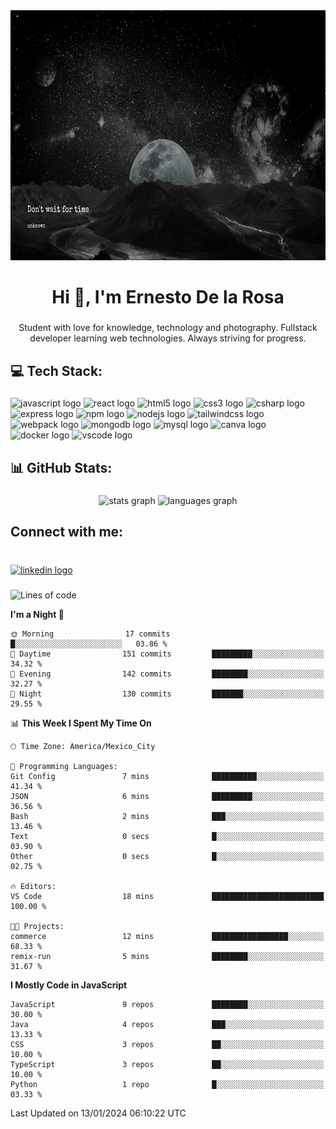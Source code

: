 <div align="center">
    <img width="100%" height = "400px" src="./LifeIs.png" alt="cover" />
</div>

###

<h1 align="center">Hi 👋, I'm Ernesto De la Rosa</h1>

###

<p align="center">Student with love for knowledge, technology and photography. Fullstack developer learning web technologies. Always striving for progress.</p>

###

<h2 align="left">💻 Tech Stack:</h2>

###

<div align="left">
  <img src="https://cdn.jsdelivr.net/gh/devicons/devicon/icons/javascript/javascript-original.svg" height="30" width="42" alt="javascript logo"  />
  <img src="https://cdn.jsdelivr.net/gh/devicons/devicon/icons/react/react-original.svg" height="30" width="42" alt="react logo"  />
  <img src="https://cdn.jsdelivr.net/gh/devicons/devicon/icons/html5/html5-original.svg" height="30" width="42" alt="html5 logo"  />
  <img src="https://cdn.jsdelivr.net/gh/devicons/devicon/icons/css3/css3-original.svg" height="30" width="42" alt="css3 logo"  />
  <img src="https://cdn.jsdelivr.net/gh/devicons/devicon/icons/csharp/csharp-original.svg" height="30" width="42" alt="csharp logo"  />
  <img src="https://cdn.jsdelivr.net/gh/devicons/devicon/icons/express/express-original.svg" height="30" width="42" alt="express logo"  />
  <img src="https://cdn.jsdelivr.net/gh/devicons/devicon/icons/npm/npm-original-wordmark.svg" height="30" width="42" alt="npm logo"  />
  <img src="https://cdn.jsdelivr.net/gh/devicons/devicon/icons/nodejs/nodejs-original.svg" height="30" width="42" alt="nodejs logo"  />
  <img src="https://cdn.jsdelivr.net/gh/devicons/devicon/icons/tailwindcss/tailwindcss-plain.svg" height="30" width="42" alt="tailwindcss logo"  />
  <img src="https://cdn.jsdelivr.net/gh/devicons/devicon/icons/webpack/webpack-original.svg" height="30" width="42" alt="webpack logo"  />
  <img src="https://cdn.jsdelivr.net/gh/devicons/devicon/icons/mongodb/mongodb-original.svg" height="30" width="42" alt="mongodb logo"  />
  <img src="https://cdn.jsdelivr.net/gh/devicons/devicon/icons/mysql/mysql-original.svg" height="30" width="42" alt="mysql logo"  />
  <img src="https://cdn.jsdelivr.net/gh/devicons/devicon/icons/canva/canva-original.svg" height="30" width="42" alt="canva logo"  />
  <img src="https://cdn.jsdelivr.net/gh/devicons/devicon/icons/docker/docker-original.svg" height="30" width="42" alt="docker logo"  />
  <img src="https://cdn.jsdelivr.net/gh/devicons/devicon/icons/vscode/vscode-original.svg" height="30" width="42" alt="vscode logo"  />
</div>

###

<h2 align="left">📊 GitHub Stats:</h2>

###

<div align="center">
  <img src="https://github-readme-stats.vercel.app/api?hide_title=false&hide_rank=false&show_icons=true&include_all_commits=true&count_private=true&disable_animations=false&theme=dracula&locale=en&hide_border=false&username=fufinop" height="150" alt="stats graph"  />
  <img src="https://github-readme-stats.vercel.app/api/top-langs?locale=en&hide_title=false&layout=compact&card_width=320&langs_count=5&theme=dracula&hide_border=false&username=fufinop" height="150" alt="languages graph"  />
</div>

###

<h2 align="left">Connect with me:</h2>

###

<br clear="both">

<div align="left">
  <a href="https://www.linkedin.com/in/ernesto-de-la-rosa-zamora-636a28259/" target="_blank">
    <img src="https://raw.githubusercontent.com/maurodesouza/profile-readme-generator/master/src/assets/icons/social/linkedin/default.svg" width="52" height="40" alt="linkedin logo"  />
  </a>
</div>

###

<!--START_SECTION:waka-->

![Lines of code](https://img.shields.io/badge/From%20Hello%20World%20I%27ve%20Written-190.0%20thousand%20lines%20of%20code-blue)

**I'm a Night 🦉**

```text
🌞 Morning                17 commits          █░░░░░░░░░░░░░░░░░░░░░░░░   03.86 %
🌆 Daytime                151 commits         █████████░░░░░░░░░░░░░░░░   34.32 %
🌃 Evening                142 commits         ████████░░░░░░░░░░░░░░░░░   32.27 %
🌙 Night                  130 commits         ███████░░░░░░░░░░░░░░░░░░   29.55 %
```

📊 **This Week I Spent My Time On**

```text
🕑︎ Time Zone: America/Mexico_City

💬 Programming Languages:
Git Config               7 mins              ██████████░░░░░░░░░░░░░░░   41.34 %
JSON                     6 mins              █████████░░░░░░░░░░░░░░░░   36.56 %
Bash                     2 mins              ███░░░░░░░░░░░░░░░░░░░░░░   13.46 %
Text                     0 secs              █░░░░░░░░░░░░░░░░░░░░░░░░   03.90 %
Other                    0 secs              █░░░░░░░░░░░░░░░░░░░░░░░░   02.75 %

🔥 Editors:
VS Code                  18 mins             █████████████████████████   100.00 %

🐱‍💻 Projects:
commerce                 12 mins             █████████████████░░░░░░░░   68.33 %
remix-run                5 mins              ████████░░░░░░░░░░░░░░░░░   31.67 %
```

**I Mostly Code in JavaScript**

```text
JavaScript               9 repos             ████████░░░░░░░░░░░░░░░░░   30.00 %
Java                     4 repos             ███░░░░░░░░░░░░░░░░░░░░░░   13.33 %
CSS                      3 repos             ██░░░░░░░░░░░░░░░░░░░░░░░   10.00 %
TypeScript               3 repos             ██░░░░░░░░░░░░░░░░░░░░░░░   10.00 %
Python                   1 repo              █░░░░░░░░░░░░░░░░░░░░░░░░   03.33 %
```

Last Updated on 13/01/2024 06:10:22 UTC

<!--END_SECTION:waka-->
